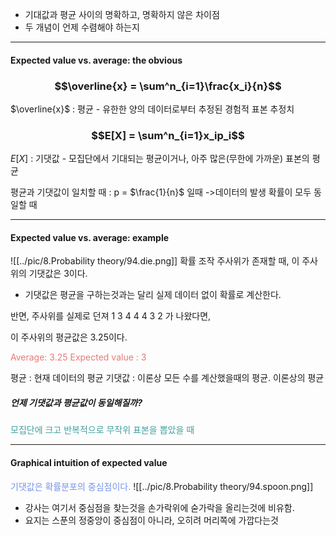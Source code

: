 - 기대값과 평균 사이의 명확하고, 명확하지 않은 차이점
- 두 개념이 언제 수렴해야 하는지

---
#### Expected value vs. average: the obvious
### $$\overline{x} = \sum^n_{i=1}\frac{x_i}{n}$$
$\overline{x}$ : 평균 - 유한한 양의 데이터로부터 추정된 경험적 표본 추정치

### $$E[X] = \sum^n_{i=1}x_ip_i$$
$E[X]$ : 기댓값 - 모집단에서 기대되는 평균이거나, 아주 많은(무한에 가까운) 표본의 평균

평균과 기댓값이 일치할 때 : p = $\frac{1}{n}$ 일때 ->데이터의 발생 확률이 모두 동일할 때

---
#### Expected value vs. average: example
![[../pic/8.Probability theory/94.die.png]]
확률 조작 주사위가 존재할 때, 이 주사위의 기댓값은 3이다.
- 기댓값은 평균을 구하는것과는 달리 실제 데이터 없이 확률로 계산한다.

반면, 주사위를 실제로 던져 
1 3 4 4 4 3 2 가 나왔다면,

이 주사위의 평균값은 3.25이다.

<span style="color:rgb(230, 122, 122)">Average: 3.25</span>
<span style="color:rgb(230, 122, 122)">Expected value : 3</span> 

평균 : 현재 데이터의 평균
기댓값 : 이론상 모든 수를 계산했을때의 평균. 이론상의 평균
##### 언제 기댓값과 평균값이 동일해질까?

<span style="color:rgb(64, 160, 159)">모집단에 크고 반복적으로 무작위 표본을 뽑았을 때</span> 

---
#### Graphical intuition of expected value

<span style="color:rgb(118, 147, 234)">기댓값은 확률분포의 중심점이다.</span> 
![[../pic/8.Probability theory/94.spoon.png]]
- 강사는 여기서 중심점을 찾는것을 손가락위에 숟가락을 올리는것에 비유함.
- 요지는 스푼의 정중앙이 중심점이 아니라, 오히려 머리쪽에 가깝다는것